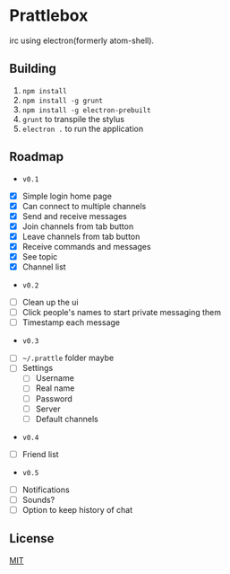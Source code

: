 # Prattlebox
irc using electron(formerly atom-shell).

## Building
1. `npm install`
2. `npm install -g grunt`
3. `npm install -g electron-prebuilt`
4. `grunt` to transpile the stylus
5.  `electron .` to run the application

## Roadmap
 * `v0.1`
  * [x] Simple login home page
  * [x] Can connect to multiple channels
  * [x] Send and receive messages
  * [x] Join channels from tab button
  * [x] Leave channels from tab button
  * [x] Receive commands and messages
  * [x] See topic
  * [x] Channel list

 * `v0.2`
  * [ ] Clean up the ui
  * [ ] Click people's names to start private messaging them
  * [ ] Timestamp each message

 * `v0.3`
  * [ ] `~/.prattle` folder maybe
  * [ ] Settings
    * [ ] Username
    * [ ] Real name
    * [ ] Password
    * [ ] Server
    * [ ] Default channels

 * `v0.4`
  * [ ] Friend list

 * `v0.5`
  * [ ] Notifications
  * [ ] Sounds?
  * [ ] Option to keep history of chat

## License
[MIT](http://opensource.org/licenses/MIT)

